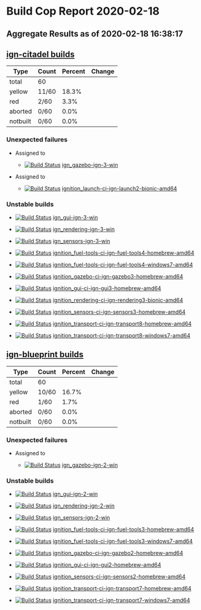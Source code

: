 # Build Cop Report 2020-02-18
## Aggregate Results as of 2020-02-18 16:38:17

## [ign-citadel builds](https://build.osrfoundation.org/view/ign-citadel/)

| Type | Count | Percent | Change |
|--|--|--|--|
| total | 60 | |  |
| yellow | 11/60 | 18.3% |  |
| red | 2/60 | 3.3% |  |
| aborted | 0/60 | 0.0% |  |
| notbuilt | 0/60 | 0.0% |  |

### Unexpected failures


* Assigned to

    * [![Build Status](https://build.osrfoundation.org/job/ign_gazebo-ign-3-win//badge/icon)](https://build.osrfoundation.org/job/ign_gazebo-ign-3-win/) [ign_gazebo-ign-3-win](https://build.osrfoundation.org/job/ign_gazebo-ign-3-win/)


* Assigned to

    * [![Build Status](https://build.osrfoundation.org/job/ignition_launch-ci-ign-launch2-bionic-amd64//badge/icon)](https://build.osrfoundation.org/job/ignition_launch-ci-ign-launch2-bionic-amd64/) [ignition_launch-ci-ign-launch2-bionic-amd64](https://build.osrfoundation.org/job/ignition_launch-ci-ign-launch2-bionic-amd64/)


### Unstable builds

* [![Build Status](https://build.osrfoundation.org/job/ign_gui-ign-3-win//badge/icon)](https://build.osrfoundation.org/job/ign_gui-ign-3-win/) [ign_gui-ign-3-win](https://build.osrfoundation.org/job/ign_gui-ign-3-win/)

* [![Build Status](https://build.osrfoundation.org/job/ign_rendering-ign-3-win//badge/icon)](https://build.osrfoundation.org/job/ign_rendering-ign-3-win/) [ign_rendering-ign-3-win](https://build.osrfoundation.org/job/ign_rendering-ign-3-win/)

* [![Build Status](https://build.osrfoundation.org/job/ign_sensors-ign-3-win//badge/icon)](https://build.osrfoundation.org/job/ign_sensors-ign-3-win/) [ign_sensors-ign-3-win](https://build.osrfoundation.org/job/ign_sensors-ign-3-win/)

* [![Build Status](https://build.osrfoundation.org/job/ignition_fuel-tools-ci-ign-fuel-tools4-homebrew-amd64//badge/icon)](https://build.osrfoundation.org/job/ignition_fuel-tools-ci-ign-fuel-tools4-homebrew-amd64/) [ignition_fuel-tools-ci-ign-fuel-tools4-homebrew-amd64](https://build.osrfoundation.org/job/ignition_fuel-tools-ci-ign-fuel-tools4-homebrew-amd64/)

* [![Build Status](https://build.osrfoundation.org/job/ignition_fuel-tools-ci-ign-fuel-tools4-windows7-amd64//badge/icon)](https://build.osrfoundation.org/job/ignition_fuel-tools-ci-ign-fuel-tools4-windows7-amd64/) [ignition_fuel-tools-ci-ign-fuel-tools4-windows7-amd64](https://build.osrfoundation.org/job/ignition_fuel-tools-ci-ign-fuel-tools4-windows7-amd64/)

* [![Build Status](https://build.osrfoundation.org/job/ignition_gazebo-ci-ign-gazebo3-homebrew-amd64//badge/icon)](https://build.osrfoundation.org/job/ignition_gazebo-ci-ign-gazebo3-homebrew-amd64/) [ignition_gazebo-ci-ign-gazebo3-homebrew-amd64](https://build.osrfoundation.org/job/ignition_gazebo-ci-ign-gazebo3-homebrew-amd64/)

* [![Build Status](https://build.osrfoundation.org/job/ignition_gui-ci-ign-gui3-homebrew-amd64//badge/icon)](https://build.osrfoundation.org/job/ignition_gui-ci-ign-gui3-homebrew-amd64/) [ignition_gui-ci-ign-gui3-homebrew-amd64](https://build.osrfoundation.org/job/ignition_gui-ci-ign-gui3-homebrew-amd64/)

* [![Build Status](https://build.osrfoundation.org/job/ignition_rendering-ci-ign-rendering3-bionic-amd64//badge/icon)](https://build.osrfoundation.org/job/ignition_rendering-ci-ign-rendering3-bionic-amd64/) [ignition_rendering-ci-ign-rendering3-bionic-amd64](https://build.osrfoundation.org/job/ignition_rendering-ci-ign-rendering3-bionic-amd64/)

* [![Build Status](https://build.osrfoundation.org/job/ignition_sensors-ci-ign-sensors3-homebrew-amd64//badge/icon)](https://build.osrfoundation.org/job/ignition_sensors-ci-ign-sensors3-homebrew-amd64/) [ignition_sensors-ci-ign-sensors3-homebrew-amd64](https://build.osrfoundation.org/job/ignition_sensors-ci-ign-sensors3-homebrew-amd64/)

* [![Build Status](https://build.osrfoundation.org/job/ignition_transport-ci-ign-transport8-homebrew-amd64//badge/icon)](https://build.osrfoundation.org/job/ignition_transport-ci-ign-transport8-homebrew-amd64/) [ignition_transport-ci-ign-transport8-homebrew-amd64](https://build.osrfoundation.org/job/ignition_transport-ci-ign-transport8-homebrew-amd64/)

* [![Build Status](https://build.osrfoundation.org/job/ignition_transport-ci-ign-transport8-windows7-amd64//badge/icon)](https://build.osrfoundation.org/job/ignition_transport-ci-ign-transport8-windows7-amd64/) [ignition_transport-ci-ign-transport8-windows7-amd64](https://build.osrfoundation.org/job/ignition_transport-ci-ign-transport8-windows7-amd64/)


## [ign-blueprint builds](https://build.osrfoundation.org/view/ign-blueprint/)

| Type | Count | Percent | Change |
|--|--|--|--|
| total | 60 | |  |
| yellow | 10/60 | 16.7% |  |
| red | 1/60 | 1.7% |  |
| aborted | 0/60 | 0.0% |  |
| notbuilt | 0/60 | 0.0% |  |

### Unexpected failures


* Assigned to

    * [![Build Status](https://build.osrfoundation.org/job/ign_gazebo-ign-2-win//badge/icon)](https://build.osrfoundation.org/job/ign_gazebo-ign-2-win/) [ign_gazebo-ign-2-win](https://build.osrfoundation.org/job/ign_gazebo-ign-2-win/)


### Unstable builds

* [![Build Status](https://build.osrfoundation.org/job/ign_gui-ign-2-win//badge/icon)](https://build.osrfoundation.org/job/ign_gui-ign-2-win/) [ign_gui-ign-2-win](https://build.osrfoundation.org/job/ign_gui-ign-2-win/)

* [![Build Status](https://build.osrfoundation.org/job/ign_rendering-ign-2-win//badge/icon)](https://build.osrfoundation.org/job/ign_rendering-ign-2-win/) [ign_rendering-ign-2-win](https://build.osrfoundation.org/job/ign_rendering-ign-2-win/)

* [![Build Status](https://build.osrfoundation.org/job/ign_sensors-ign-2-win//badge/icon)](https://build.osrfoundation.org/job/ign_sensors-ign-2-win/) [ign_sensors-ign-2-win](https://build.osrfoundation.org/job/ign_sensors-ign-2-win/)

* [![Build Status](https://build.osrfoundation.org/job/ignition_fuel-tools-ci-ign-fuel-tools3-homebrew-amd64//badge/icon)](https://build.osrfoundation.org/job/ignition_fuel-tools-ci-ign-fuel-tools3-homebrew-amd64/) [ignition_fuel-tools-ci-ign-fuel-tools3-homebrew-amd64](https://build.osrfoundation.org/job/ignition_fuel-tools-ci-ign-fuel-tools3-homebrew-amd64/)

* [![Build Status](https://build.osrfoundation.org/job/ignition_fuel-tools-ci-ign-fuel-tools3-windows7-amd64//badge/icon)](https://build.osrfoundation.org/job/ignition_fuel-tools-ci-ign-fuel-tools3-windows7-amd64/) [ignition_fuel-tools-ci-ign-fuel-tools3-windows7-amd64](https://build.osrfoundation.org/job/ignition_fuel-tools-ci-ign-fuel-tools3-windows7-amd64/)

* [![Build Status](https://build.osrfoundation.org/job/ignition_gazebo-ci-ign-gazebo2-homebrew-amd64//badge/icon)](https://build.osrfoundation.org/job/ignition_gazebo-ci-ign-gazebo2-homebrew-amd64/) [ignition_gazebo-ci-ign-gazebo2-homebrew-amd64](https://build.osrfoundation.org/job/ignition_gazebo-ci-ign-gazebo2-homebrew-amd64/)

* [![Build Status](https://build.osrfoundation.org/job/ignition_gui-ci-ign-gui2-homebrew-amd64//badge/icon)](https://build.osrfoundation.org/job/ignition_gui-ci-ign-gui2-homebrew-amd64/) [ignition_gui-ci-ign-gui2-homebrew-amd64](https://build.osrfoundation.org/job/ignition_gui-ci-ign-gui2-homebrew-amd64/)

* [![Build Status](https://build.osrfoundation.org/job/ignition_sensors-ci-ign-sensors2-homebrew-amd64//badge/icon)](https://build.osrfoundation.org/job/ignition_sensors-ci-ign-sensors2-homebrew-amd64/) [ignition_sensors-ci-ign-sensors2-homebrew-amd64](https://build.osrfoundation.org/job/ignition_sensors-ci-ign-sensors2-homebrew-amd64/)

* [![Build Status](https://build.osrfoundation.org/job/ignition_transport-ci-ign-transport7-homebrew-amd64//badge/icon)](https://build.osrfoundation.org/job/ignition_transport-ci-ign-transport7-homebrew-amd64/) [ignition_transport-ci-ign-transport7-homebrew-amd64](https://build.osrfoundation.org/job/ignition_transport-ci-ign-transport7-homebrew-amd64/)

* [![Build Status](https://build.osrfoundation.org/job/ignition_transport-ci-ign-transport7-windows7-amd64//badge/icon)](https://build.osrfoundation.org/job/ignition_transport-ci-ign-transport7-windows7-amd64/) [ignition_transport-ci-ign-transport7-windows7-amd64](https://build.osrfoundation.org/job/ignition_transport-ci-ign-transport7-windows7-amd64/)